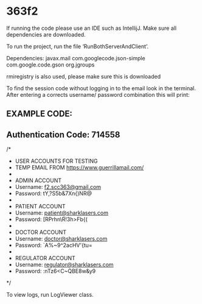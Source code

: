 # 363f2

If running the code please use an IDE such as IntellijJ.
Make sure all dependencies are downloaded.

To run the project, run the file ‘RunBothServerAndClient’. 

Dependencies:
javax.mail
com.googlecode.json-simple
com.google.code.gson
org.jgroups

rmiregistry is also used, please make sure this is downloaded

To find the session code without logging in to the email look in the terminal.
After entering a corrects username/ password combination this will print:

EXAMPLE CODE:
-----------------------------------------------------
Authentication Code: 714558
-----------------------------------------------------

/*
 * USER ACCOUNTS FOR TESTING
 * TEMP EMAIL FROM https://www.guerrillamail.com/
 *
 * ADMIN ACCOUNT
 * Username: f2.scc363@gmail.com
 * Password: tY,?S5b&7Xn{)NR@
 *
 * PATIENT ACCOUNT
 * Username: patient@sharklasers.com
 * Password: [RPrhn\R!3h>Fb{(
 *
 * DOCTOR ACCOUNT
 * Username: doctor@sharklasers.com
 * Password: `A%~9^2acHV'{tu=
 *
 * REGULATOR ACCOUNT
 * Username: regulator@sharklasers.com
 * Password: :nTz6<C~QBE8w&y9
 
 */
 
 To view logs, run LogViewer class.
